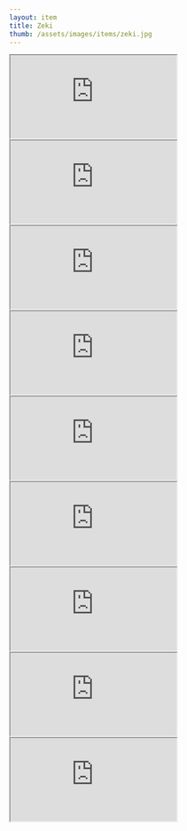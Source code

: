 ```yaml
---
layout: item
title: Zeki
thumb: /assets/images/items/zeki.jpg
---
```

<iframe onload="" src="http://magic-items.herokuapp.com/item/embed/57"></iframe>
<iframe onload="" src="http://magic-items.herokuapp.com/item/embed/100"></iframe>
<iframe onload="" src="http://magic-items.herokuapp.com/item/embed/101"></iframe>
<iframe onload="" src="http://magic-items.herokuapp.com/item/embed/102"></iframe>
<iframe onload="" src="http://magic-items.herokuapp.com/item/embed/104"></iframe>
<iframe onload="" src="http://magic-items.herokuapp.com/item/embed/107"></iframe>
<iframe onload="" src="http://magic-items.herokuapp.com/item/embed/124"></iframe>
<iframe onload="" src="http://magic-items.herokuapp.com/item/embed/134"></iframe>
<iframe onload="" src="http://magic-items.herokuapp.com/item/embed/158"></iframe>
